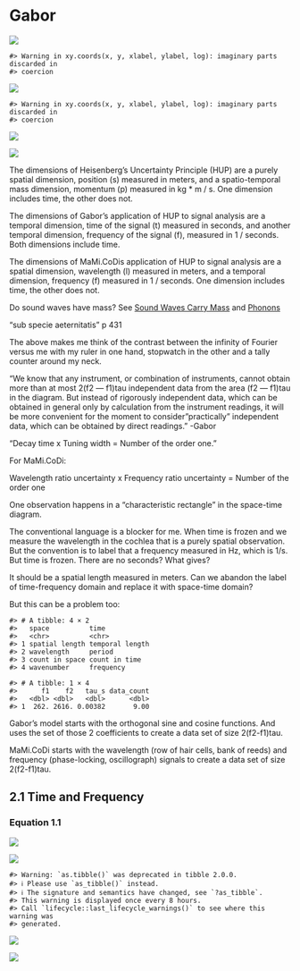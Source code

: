 Gabor
================

![](../figures/gabor-unnamed-chunk-2-1.svg)<!-- -->

    #> Warning in xy.coords(x, y, xlabel, ylabel, log): imaginary parts discarded in
    #> coercion

![](../figures/gabor-unnamed-chunk-3-1.svg)<!-- -->

    #> Warning in xy.coords(x, y, xlabel, ylabel, log): imaginary parts discarded in
    #> coercion

![](../figures/gabor-unnamed-chunk-4-1.svg)<!-- -->

![](../figures/gabor-unnamed-chunk-5-1.svg)<!-- -->

The dimensions of Heisenberg’s Uncertainty Principle (HUP) are a purely
spatial dimension, position (s) measured in meters, and a
spatio-temporal mass dimension, momentum (p) measured in kg \* m / s.
One dimension includes time, the other does not.  

The dimensions of Gabor’s application of HUP to signal analysis are a
temporal dimension, time of the signal (t) measured in seconds, and
another temporal dimension, frequency of the signal (f), measured in 1 /
seconds. Both dimensions include time.  

The dimensions of MaMi.CoDis application of HUP to signal analysis are
a  
spatial dimension, wavelength (l) measured in meters, and a temporal
dimension, frequency (f) measured in 1 / seconds. One dimension includes
time, the other does not.  

Do sound waves have mass? See [Sound Waves Carry
Mass](https://physics.aps.org/articles/v12/23) and
[Phonons](https://en.wikipedia.org/wiki/Phonon)  

“sub specie aeternitatis” p 431  

The above makes me think of the contrast between the infinity of Fourier
versus me with my ruler in one hand, stopwatch in the other and a tally
counter around my neck.  

“We know that any instrument, or combination of instruments, cannot
obtain more than at most 2(f2 — f1)tau independent data from the area
(f2 — f1)tau in the diagram. But instead of rigorously independent data,
which can be obtained in general only by calculation from the instrument
readings, it will be more convenient for the moment to
consider”practically” independent data, which can be obtained by direct
readings.” -Gabor  

“Decay time x Tuning width = Number of the order one.”  

For MaMi.CoDi:  

Wavelength ratio uncertainty x Frequency ratio uncertainty = Number of the
order one  

One observation happens in a “characteristic rectangle” in the
space-time diagram.

The conventional language is a blocker for me. When time is frozen and
we measure the wavelength in the cochlea that is a purely spatial
observation. But the convention is to label that a frequency measured in
Hz, which is 1/s. But time is frozen. There are no seconds? What
gives?  

It should be a spatial length measured in meters. Can we abandon the
label of time-frequency domain and replace it with space-time domain?  

But this can be a problem too:  

    #> # A tibble: 4 × 2
    #>   space          time           
    #>   <chr>          <chr>          
    #> 1 spatial length temporal length
    #> 2 wavelength     period         
    #> 3 count in space count in time  
    #> 4 wavenumber     frequency

    #> # A tibble: 1 × 4
    #>      f1    f2   tau_s data_count
    #>   <dbl> <dbl>   <dbl>      <dbl>
    #> 1  262. 2616. 0.00382       9.00

Gabor’s model starts with the orthogonal sine and cosine functions. And
uses the set of those 2 coefficients to create a data set of size
2(f2-f1)tau.  

MaMi.CoDi starts with the wavelength (row of hair cells, bank of reeds)
and frequency (phase-locking, oscillograph) signals to create a data set
of size 2(f2-f1)tau.

## 2.1 Time and Frequency

### Equation 1.1

![](../figures/gabor-unnamed-chunk-8-1.svg)<!-- -->

![](../figures/gabor-unnamed-chunk-9-1.svg)<!-- -->

    #> Warning: `as.tibble()` was deprecated in tibble 2.0.0.
    #> ℹ Please use `as_tibble()` instead.
    #> ℹ The signature and semantics have changed, see `?as_tibble`.
    #> This warning is displayed once every 8 hours.
    #> Call `lifecycle::last_lifecycle_warnings()` to see where this warning was
    #> generated.

![](../figures/gabor-unnamed-chunk-10-1.svg)<!-- -->

![](../figures/gabor-unnamed-chunk-12-1.svg)<!-- -->
